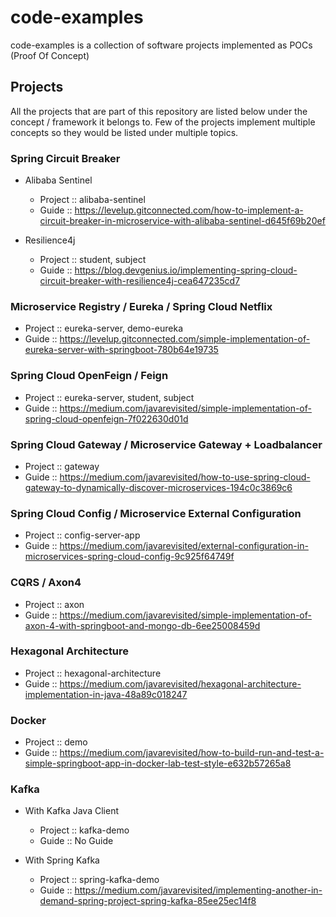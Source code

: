 # code-examples
code-examples is a collection of software projects implemented as POCs (Proof Of Concept)

## Projects
All the projects that are part of this repository are listed below under the concept / framework it belongs to.
Few of the projects implement multiple concepts so they would be listed under multiple topics. 

### Spring Circuit Breaker
* Alibaba Sentinel
  * Project :: alibaba-sentinel
  * Guide :: https://levelup.gitconnected.com/how-to-implement-a-circuit-breaker-in-microservice-with-alibaba-sentinel-d645f69b20ef

* Resilience4j
  * Project :: student, subject
  * Guide :: https://blog.devgenius.io/implementing-spring-cloud-circuit-breaker-with-resilience4j-cea647235cd7

### Microservice Registry / Eureka / Spring Cloud Netflix
* Project :: eureka-server, demo-eureka
* Guide :: https://levelup.gitconnected.com/simple-implementation-of-eureka-server-with-springboot-780b64e19735

### Spring Cloud OpenFeign / Feign
* Project :: eureka-server, student, subject
* Guide :: https://medium.com/javarevisited/simple-implementation-of-spring-cloud-openfeign-7f022630d01d

### Spring Cloud Gateway / Microservice Gateway + Loadbalancer
* Project :: gateway
* Guide :: https://medium.com/javarevisited/how-to-use-spring-cloud-gateway-to-dynamically-discover-microservices-194c0c3869c6

### Spring Cloud Config / Microservice External Configuration
* Project :: config-server-app
* Guide :: https://medium.com/javarevisited/external-configuration-in-microservices-spring-cloud-config-9c925f64749f

### CQRS / Axon4
* Project :: axon
* Guide :: https://medium.com/javarevisited/simple-implementation-of-axon-4-with-springboot-and-mongo-db-6ee25008459d

### Hexagonal Architecture
* Project :: hexagonal-architecture
* Guide :: https://medium.com/javarevisited/hexagonal-architecture-implementation-in-java-48a89c018247

### Docker
* Project :: demo
* Guide :: https://medium.com/javarevisited/how-to-build-run-and-test-a-simple-springboot-app-in-docker-lab-test-style-e632b57265a8

### Kafka
* With Kafka Java Client
  * Project :: kafka-demo 
  * Guide :: No Guide

* With Spring Kafka
  * Project :: spring-kafka-demo
  * Guide :: https://medium.com/javarevisited/implementing-another-in-demand-spring-project-spring-kafka-85ee25ec14f8

	

